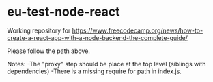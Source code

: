 # eu-test-node-react
Working repository for https://www.freecodecamp.org/news/how-to-create-a-react-app-with-a-node-backend-the-complete-guide/

Please follow the path above.

Notes:
-The "proxy" step should be place at the top level (siblings with dependencies)
-There is a missing require for path in index.js.
